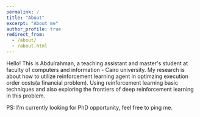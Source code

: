 ```yaml
---
permalink: /
title: "About"
excerpt: "About me"
author_profile: true
redirect_from: 
  - /about/
  - /about.html
---
```


Hello! This is Abdulrahman, a teaching assistant and master's student at faculty of computers and information - Cairo university. My research is about how to utilize reinforcement learning agent in optimzing execution order costs(a financial problem). Using reinforcement learning basic techniques and also exploring the frontiers of deep reinforcement learning in this problem.

PS: I'm currently looking for PhD opportunity, feel free to ping me.
